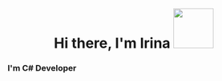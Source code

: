 
<h1 align="center"> Hi there, I'm Irina
<img src="https://media.giphy.com/media/qT3NpahR7tGnOqqjng/giphy.gif" height="80"/></h1>
<h3 align="left">I'm C# Developer</h3>






